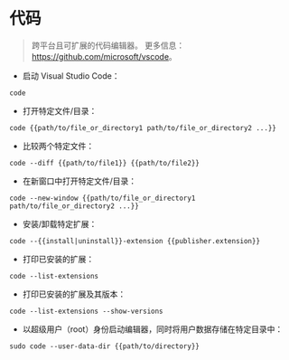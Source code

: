 # 代码

> 跨平台且可扩展的代码编辑器。
> 更多信息：<https://github.com/microsoft/vscode>。

- 启动 Visual Studio Code：

`code`

- 打开特定文件/目录：

`code {{path/to/file_or_directory1 path/to/file_or_directory2 ...}}`

- 比较两个特定文件：

`code --diff {{path/to/file1}} {{path/to/file2}}`

- 在新窗口中打开特定文件/目录：

`code --new-window {{path/to/file_or_directory1 path/to/file_or_directory2 ...}}`

- 安装/卸载特定扩展：

`code --{{install|uninstall}}-extension {{publisher.extension}}`

- 打印已安装的扩展：

`code --list-extensions`

- 打印已安装的扩展及其版本：

`code --list-extensions --show-versions`

- 以超级用户（root）身份启动编辑器，同时将用户数据存储在特定目录中：

`sudo code --user-data-dir {{path/to/directory}}`
